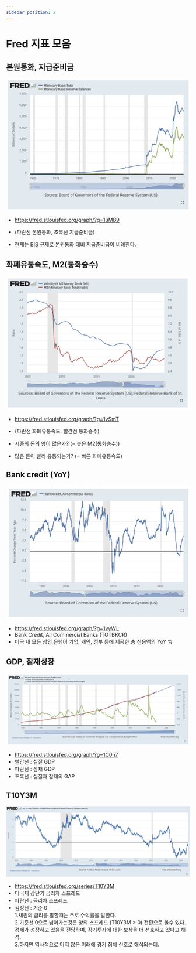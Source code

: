 ```yaml
---
sidebar_position: 2
---
```


# Fred 지표 모음  

## 본원통화, 지급준비금
![Alt text](image-1.png)
- https://fred.stlouisfed.org/graph/?g=1uMB9
- (파란선 본원통화, 초록선 지급준비금)  

- 현재는 BIS 규제로 본원통화 대비 지급준비금이 비례한다.  

## 화폐유통속도, M2(통화승수)  

![Alt text](image.png)
- https://fred.stlouisfed.org/graph/?g=1vSmT
- (파란선 화폐유통속도, 빨간선 통화승수)     

- 시중의 돈의 양이 많은가? (= 높은 M2(통화승수))  
- 많은 돈이 빨리 유통되는가? (= 빠른 화폐유통속도)   


## Bank credit (YoY)

![Alt text](image-2.png)
- https://fred.stlouisfed.org/graph/?g=1vyWL
- Bank Credit, All Commercial Banks (TOTBKCR)	
- 미국 내 모든 상업 은행이 기업, 개인, 정부 등에 제공한 총 신용액의 YoY %    

## GDP, 잠재성장

![Alt text](image-3.png)
- https://fred.stlouisfed.org/graph/?g=1C0n7  
- 빨간선 : 실질 GDP
- 파란선 : 잠재 GDP
- 초록선 : 실질과 잠재의 GAP    

## T10Y3M  

![Alt text](image-4.png)
- https://fred.stlouisfed.org/series/T10Y3M   
- 미국채 장단기 금리차 스프레드  
- 파란선 : 금리차 스프레드
- 검정선 : 기준 0  
1.채권의 금리를 말할때는 주로 수익률을 말한다.      
2.기준선 0으로 넘어가는것은 양의 스프레드 (T10Y3M > 0) 전환으로 볼수 있다. 경제가 성장하고 있음을 전망하며, 장기투자에 대한 보상을 더 선호하고 있다고 해석.  
3.하지만 역사적으로 머지 않은 미래에 경기 침체 신호로 해석되는데.
